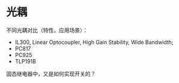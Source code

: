 # 光耦

不同光耦对比（特性，应用场景）：

- IL300, Linear Optocoupler, High Gain Stability, Wide Bandwidth;
- PC817
- PC925
- TLP191B

固态继电器中，又是如何实现开关的？
